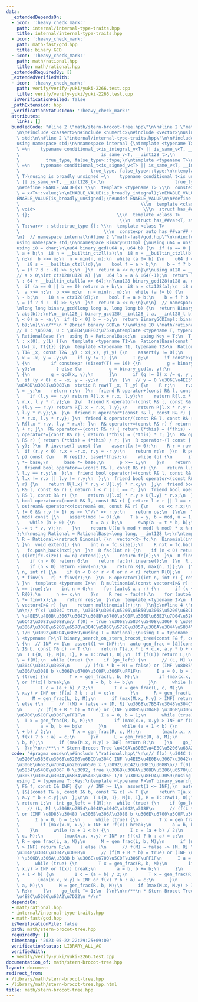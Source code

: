 ```yaml
---
data:
  _extendedDependsOn:
  - icon: ':heavy_check_mark:'
    path: internal/internal-type-traits.hpp
    title: internal/internal-type-traits.hpp
  - icon: ':heavy_check_mark:'
    path: math-fast/gcd.hpp
    title: binary GCD
  - icon: ':heavy_check_mark:'
    path: math/rational.hpp
    title: math/rational.hpp
  _extendedRequiredBy: []
  _extendedVerifiedWith:
  - icon: ':heavy_check_mark:'
    path: verify/verify-yuki/yuki-2266.test.cpp
    title: verify/verify-yuki/yuki-2266.test.cpp
  _isVerificationFailed: false
  _pathExtension: hpp
  _verificationStatusIcon: ':heavy_check_mark:'
  attributes:
    links: []
  bundledCode: "#line 2 \"math/stern-brocot-tree.hpp\"\n\n#line 2 \"math/rational.hpp\"\
    \n\n#include <cassert>\n#include <numeric>\n#include <vector>\nusing namespace\
    \ std;\n\n#line 2 \"internal/internal-type-traits.hpp\"\n\n#include <type_traits>\n\
    using namespace std;\n\nnamespace internal {\ntemplate <typename T>\nusing is_broadly_integral\
    \ =\n    typename conditional_t<is_integral_v<T> || is_same_v<T, __int128_t> ||\n\
    \                               is_same_v<T, __uint128_t>,\n                 \
    \          true_type, false_type>::type;\n\ntemplate <typename T>\nusing is_broadly_signed\
    \ =\n    typename conditional_t<is_signed_v<T> || is_same_v<T, __int128_t>,\n\
    \                           true_type, false_type>::type;\n\ntemplate <typename\
    \ T>\nusing is_broadly_unsigned =\n    typename conditional_t<is_unsigned_v<T>\
    \ || is_same_v<T, __uint128_t>,\n                           true_type, false_type>::type;\n\
    \n#define ENABLE_VALUE(x) \\\n  template <typename T> \\\n  constexpr bool x##_v\
    \ = x<T>::value;\n\nENABLE_VALUE(is_broadly_integral);\nENABLE_VALUE(is_broadly_signed);\n\
    ENABLE_VALUE(is_broadly_unsigned);\n#undef ENABLE_VALUE\n\n#define ENABLE_HAS_TYPE(var)\
    \                                              \\\n  template <class, class =\
    \ void>                                         \\\n  struct has_##var : std::false_type\
    \ {};                                 \\\n  template <class T>               \
    \                                      \\\n  struct has_##var<T, std::void_t<typename\
    \ T::var>> : std::true_type {}; \\\n  template <class T>                     \
    \                                \\\n  constexpr auto has_##var##_v = has_##var<T>::value;\n\
    \n}  // namespace internal\n#line 2 \"math-fast/gcd.hpp\"\n\n#include <algorithm>\n\
    using namespace std;\n\nnamespace BinaryGCDImpl {\nusing u64 = unsigned long long;\n\
    using i8 = char;\n\nu64 binary_gcd(u64 a, u64 b) {\n  if (a == 0 || b == 0) return\
    \ a + b;\n  i8 n = __builtin_ctzll(a);\n  i8 m = __builtin_ctzll(b);\n  a >>=\
    \ n;\n  b >>= m;\n  n = min(n, m);\n  while (a != b) {\n    u64 d = a - b;\n \
    \   i8 s = __builtin_ctzll(d);\n    bool f = a > b;\n    b = f ? b : a;\n    a\
    \ = (f ? d : -d) >> s;\n  }\n  return a << n;\n}\n\nusing u128 = __uint128_t;\n\
    // a > 0\nint ctz128(u128 a) {\n  u64 lo = a & u64(-1);\n  return lo ? __builtin_ctzll(lo)\
    \ : 64 + __builtin_ctzll(a >> 64);\n}\nu128 binary_gcd128(u128 a, u128 b) {\n\
    \  if (a == 0 || b == 0) return a + b;\n  i8 n = ctz128(a);\n  i8 m = ctz128(b);\n\
    \  a >>= n;\n  b >>= m;\n  n = min(n, m);\n  while (a != b) {\n    u128 d = a\
    \ - b;\n    i8 s = ctz128(d);\n    bool f = a > b;\n    b = f ? b : a;\n    a\
    \ = (f ? d : -d) >> s;\n  }\n  return a << n;\n}\n\n}  // namespace BinaryGCDImpl\n\
    \nlong long binary_gcd(long long a, long long b) {\n  return BinaryGCDImpl::binary_gcd(abs(a),\
    \ abs(b));\n}\n__int128_t binary_gcd128(__int128_t a, __int128_t b) {\n  if (a\
    \ < 0) a = -a;\n  if (b < 0) b = -b;\n  return BinaryGCDImpl::binary_gcd128(a,\
    \ b);\n}\n\n/**\n * @brief binary GCD\n */\n#line 10 \"math/rational.hpp\"\n\n\
    // T : \u5024, U : \u6BD4\u8F03\u7528\ntemplate <typename T, typename U>\nstruct\
    \ RationalBase {\n  using R = RationalBase;\n  using Key = T;\n  T x, y;\n  RationalBase()\
    \ : x(0), y(1) {}\n  template <typename T1>\n  RationalBase(const T1& _x) : RationalBase<T,\
    \ U>(_x, T1{1}) {}\n  template <typename T1, typename T2>\n  RationalBase(const\
    \ T1& _x, const T2& _y) : x(_x), y(_y) {\n    assert(y != 0);\n    if (y == -1)\
    \ x = -x, y = -y;\n    if (y != 1) {\n      T g;\n      if constexpr (internal::is_broadly_integral_v<T>)\
    \ {\n        if constexpr (sizeof(T) == 16) {\n          g = binary_gcd128(x,\
    \ y);\n        } else {\n          g = binary_gcd(x, y);\n        }\n      } else\
    \ {\n        g = gcd(x, y);\n      }\n      if (g != 0) x /= g, y /= g;\n    \
    \  if (y < 0) x = -x, y = -y;\n    }\n  }\n  // y = 0 \u306E\u4EE3\u5165\u3082\
    \u8A8D\u3081\u308B\n  static R raw(T _x, T _y) {\n    R r;\n    r.x = _x, r.y\
    \ = _y;\n    return r;\n  }\n  friend R operator+(const R& l, const R& r) {\n\
    \    if (l.y == r.y) return R{l.x + r.x, l.y};\n    return R{l.x * r.y + l.y *\
    \ r.x, l.y * r.y};\n  }\n  friend R operator-(const R& l, const R& r) {\n    if\
    \ (l.y == r.y) return R{l.x - r.x, l.y};\n    return R{l.x * r.y - l.y * r.x,\
    \ l.y * r.y};\n  }\n  friend R operator*(const R& l, const R& r) { return R{l.x\
    \ * r.x, l.y * r.y}; }\n  friend R operator/(const R& l, const R& r) { return\
    \ R{l.x * r.y, l.y * r.x}; }\n  R& operator+=(const R& r) { return (*this) = (*this)\
    \ + r; }\n  R& operator-=(const R& r) { return (*this) = (*this) - r; }\n  R&\
    \ operator*=(const R& r) { return (*this) = (*this) * r; }\n  R& operator/=(const\
    \ R& r) { return (*this) = (*this) / r; }\n  R operator-() const { return raw(-x,\
    \ y); }\n  R inverse() const {\n    assert(x != 0);\n    R r = raw(y, x);\n  \
    \  if (r.y < 0) r.x = -r.x, r.y = -r.y;\n    return r;\n  }\n  R pow(long long\
    \ p) const {\n    R res{1}, base{*this};\n    while (p) {\n      if (p & 1) res\
    \ *= base;\n      base *= base;\n      p >>= 1;\n    }\n    return res;\n  }\n\
    \  friend bool operator==(const R& l, const R& r) {\n    return l.x == r.x &&\
    \ l.y == r.y;\n  };\n  friend bool operator!=(const R& l, const R& r) {\n    return\
    \ l.x != r.x || l.y != r.y;\n  };\n  friend bool operator<(const R& l, const R&\
    \ r) {\n    return U{l.x} * r.y < U{l.y} * r.x;\n  };\n  friend bool operator<=(const\
    \ R& l, const R& r) { return l < r || l == r; }\n  friend bool operator>(const\
    \ R& l, const R& r) {\n    return U{l.x} * r.y > U{l.y} * r.x;\n  };\n  friend\
    \ bool operator>=(const R& l, const R& r) { return l > r || l == r; }\n  friend\
    \ ostream& operator<<(ostream& os, const R& r) {\n    os << r.x;\n    if (r.x\
    \ != 0 && r.y != 1) os << \"/\" << r.y;\n    return os;\n  }\n\n  T to_mint(T\
    \ mod) const {\n    assert(mod != 0);\n    T a = y, b = mod, u = 1, v = 0, t;\n\
    \    while (b > 0) {\n      t = a / b;\n      swap(a -= t * b, b);\n      swap(u\
    \ -= t * v, v);\n    }\n    return U((u % mod + mod) % mod) * x % mod;\n  }\n\
    };\n\nusing Rational = RationalBase<long long, __int128_t>;\n\ntemplate <typename\
    \ R = Rational>\nstruct Binomial {\n  vector<R> fc;\n  Binomial(int = 0) { fc.emplace_back(1);\
    \ }\n  void extend() {\n    int n = fc.size();\n    R nxt = fc.back() * n;\n \
    \   fc.push_back(nxt);\n  }\n  R fac(int n) {\n    if (n < 0) return 0;\n    while\
    \ ((int)fc.size() <= n) extend();\n    return fc[n];\n  }\n  R finv(int n) {\n\
    \    if (n < 0) return 0;\n    return fac(n).inverse();\n  }\n  R inv(int n) {\n\
    \    if (n < 0) return -inv(-n);\n    return R{1, max(n, 1)};\n  }\n  R C(int\
    \ n, int r) {\n    if (n < 0 or r < 0 or n < r) return R{0};\n    return fac(n)\
    \ * finv(n - r) * finv(r);\n  }\n  R operator()(int n, int r) { return C(n, r);\
    \ }\n  template <typename I>\n  R multinomial(const vector<I>& r) {\n    static_assert(is_integral<I>::value\
    \ == true);\n    int n = 0;\n    for (auto& x : r) {\n      if (x < 0) return\
    \ R{0};\n      n += x;\n    }\n    R res = fac(n);\n    for (auto& x : r) res\
    \ *= finv(x);\n    return res;\n  }\n\n  template <typename I>\n  R operator()(const\
    \ vector<I>& r) {\n    return multinomial(r);\n  }\n};\n#line 4 \"math/stern-brocot-tree.hpp\"\
    \n\n// f(x) \u304C true, \u304B\u3064\u5206\u5B50\u3068\u5206\u6BCD\u304C INF\
    \ \u4EE5\u4E0B\u3067\u3042\u308B\u6700\u5C0F\u306E\u65E2\u7D04\u5206\u6570 x \u3092\
    \u6C42\u3081\u308B\n// f(0) = true \u306E\u5834\u5408\u306F 0 \u3092, true \u306B\
    \u306A\u308B\u5206\u6570\u304C\u5B58\u5728\u3057\u306A\u3044\u5834\u5408\u306F\
    \ 1/0 \u3092\u8FD4\u3059\nusing T = Rational;\nusing I = typename T::Key;\ntemplate\
    \ <typename F>\nT binary_search_on_stern_brocot_tree(const F& f, const I& INF)\
    \ {\n  // INF >= 1\n  assert(1 <= INF);\n  auto gen_frac = [&](const T& a, const\
    \ I& b, const T& c) -> T {\n    return T{a.x * b + c.x, a.y * b + c.y};\n  };\n\
    \n  T L{0, 1}, M{1, 1}, R = T::raw(1, 0);\n  if (f(L)) return L;\n  int go_left\
    \ = f(M);\n  while (true) {\n    if (go_left) {\n      // (L, M] \u306B\u7B54\u3048\
    \u304C\u3042\u308B\n      // (f(L * b + M) = false) or (INF \u8D85\u3048) \u306B\
    \u306A\u308B b \u306E\u6700\u5C0F\u306F\uFF1F\n      I a = 0, b = 1;\n      while\
    \ (true) {\n        T x = gen_frac(L, b, M);\n        if (max(x.x, x.y) > INF\
    \ or !f(x)) break;\n        a = b, b += b;\n      }\n      while (a + 1 < b) {\n\
    \        I c = (a + b) / 2;\n        T x = gen_frac(L, c, M);\n        (max(x.x,\
    \ x.y) > INF or !f(x) ? b : a) = c;\n      }\n      R = gen_frac(L, a, M);\n \
    \     M = gen_frac(L, b, M);\n      if (max(M.x, M.y) > INF) return R;\n    }\
    \ else {\n      // f(M) = false -> (M, R] \u306B\u7B54\u3048\u304C\u3042\u308B\
    \n      // (f(M + R * b) = true) or (INF \u8D85\u3048) \u306B\u306A\u308B b \u306E\
    \u6700\u5C0F\u306F\uFF1F\n      I a = 0, b = 1;\n      while (true) {\n      \
    \  T x = gen_frac(R, b, M);\n        if (max(x.x, x.y) > INF or f(x)) break;\n\
    \        a = b, b += b;\n      }\n      while (a + 1 < b) {\n        I c = (a\
    \ + b) / 2;\n        T x = gen_frac(R, c, M);\n        (max(x.x, x.y) > INF or\
    \ f(x) ? b : a) = c;\n      }\n      L = gen_frac(R, a, M);\n      M = gen_frac(R,\
    \ b, M);\n      if (max(M.x, M.y) > INF) return R;\n    }\n    go_left ^= 1;\n\
    \  }\n}\n\n/**\n * Stern-Brocot Tree \u4E0A\u306E\u4E8C\u5206\u63A2\u7D22\n */\n"
  code: "#pragma once\n\n#include \"rational.hpp\"\n\n// f(x) \u304C true, \u304B\u3064\
    \u5206\u5B50\u3068\u5206\u6BCD\u304C INF \u4EE5\u4E0B\u3067\u3042\u308B\u6700\u5C0F\
    \u306E\u65E2\u7D04\u5206\u6570 x \u3092\u6C42\u3081\u308B\n// f(0) = true \u306E\
    \u5834\u5408\u306F 0 \u3092, true \u306B\u306A\u308B\u5206\u6570\u304C\u5B58\u5728\
    \u3057\u306A\u3044\u5834\u5408\u306F 1/0 \u3092\u8FD4\u3059\nusing T = Rational;\n\
    using I = typename T::Key;\ntemplate <typename F>\nT binary_search_on_stern_brocot_tree(const\
    \ F& f, const I& INF) {\n  // INF >= 1\n  assert(1 <= INF);\n  auto gen_frac =\
    \ [&](const T& a, const I& b, const T& c) -> T {\n    return T{a.x * b + c.x,\
    \ a.y * b + c.y};\n  };\n\n  T L{0, 1}, M{1, 1}, R = T::raw(1, 0);\n  if (f(L))\
    \ return L;\n  int go_left = f(M);\n  while (true) {\n    if (go_left) {\n   \
    \   // (L, M] \u306B\u7B54\u3048\u304C\u3042\u308B\n      // (f(L * b + M) = false)\
    \ or (INF \u8D85\u3048) \u306B\u306A\u308B b \u306E\u6700\u5C0F\u306F\uFF1F\n\
    \      I a = 0, b = 1;\n      while (true) {\n        T x = gen_frac(L, b, M);\n\
    \        if (max(x.x, x.y) > INF or !f(x)) break;\n        a = b, b += b;\n  \
    \    }\n      while (a + 1 < b) {\n        I c = (a + b) / 2;\n        T x = gen_frac(L,\
    \ c, M);\n        (max(x.x, x.y) > INF or !f(x) ? b : a) = c;\n      }\n     \
    \ R = gen_frac(L, a, M);\n      M = gen_frac(L, b, M);\n      if (max(M.x, M.y)\
    \ > INF) return R;\n    } else {\n      // f(M) = false -> (M, R] \u306B\u7B54\
    \u3048\u304C\u3042\u308B\n      // (f(M + R * b) = true) or (INF \u8D85\u3048\
    ) \u306B\u306A\u308B b \u306E\u6700\u5C0F\u306F\uFF1F\n      I a = 0, b = 1;\n\
    \      while (true) {\n        T x = gen_frac(R, b, M);\n        if (max(x.x,\
    \ x.y) > INF or f(x)) break;\n        a = b, b += b;\n      }\n      while (a\
    \ + 1 < b) {\n        I c = (a + b) / 2;\n        T x = gen_frac(R, c, M);\n \
    \       (max(x.x, x.y) > INF or f(x) ? b : a) = c;\n      }\n      L = gen_frac(R,\
    \ a, M);\n      M = gen_frac(R, b, M);\n      if (max(M.x, M.y) > INF) return\
    \ R;\n    }\n    go_left ^= 1;\n  }\n}\n\n/**\n * Stern-Brocot Tree \u4E0A\u306E\
    \u4E8C\u5206\u63A2\u7D22\n */\n"
  dependsOn:
  - math/rational.hpp
  - internal/internal-type-traits.hpp
  - math-fast/gcd.hpp
  isVerificationFile: false
  path: math/stern-brocot-tree.hpp
  requiredBy: []
  timestamp: '2023-05-22 22:29:25+09:00'
  verificationStatus: LIBRARY_ALL_AC
  verifiedWith:
  - verify/verify-yuki/yuki-2266.test.cpp
documentation_of: math/stern-brocot-tree.hpp
layout: document
redirect_from:
- /library/math/stern-brocot-tree.hpp
- /library/math/stern-brocot-tree.hpp.html
title: math/stern-brocot-tree.hpp
---
```

